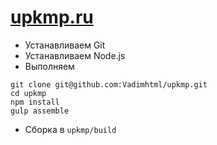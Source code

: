 # [upkmp.ru](http://upkmp.ru)
* Устанавливаем Git
* Устанавливаем Node.js
* Выполняем
```
git clone git@github.com:Vadimhtml/upkmp.git
cd upkmp
npm install
gulp assemble
```
* Сборка в `upkmp/build`
